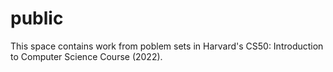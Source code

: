 # public
This space contains work from poblem sets in Harvard's CS50: Introduction to Computer Science Course (2022).
